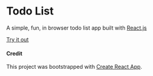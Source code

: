 # Todo List 

A simple, fun, in browser todo list app built with [React.js](https://reactjs.org) 

[Try it out](https://druserkes.github.io/Todo-list)


#### Credit 
This project was bootstrapped with [Create React App](https://github.com/facebook/create-react-app).
